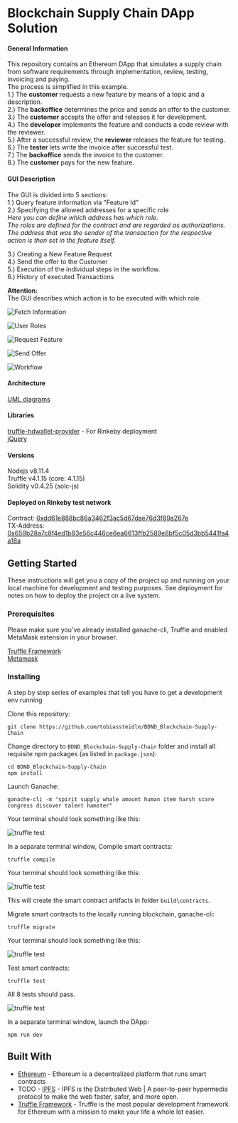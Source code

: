 # Blockchain Supply Chain DApp Solution

#### General Information
This repository contains an Ethereum DApp that simulates a supply chain from software requirements through implementation, review, testing, invoicing and paying.  
The process is simplified in this example.  
1.)	The **customer** requests a new feature by means of a topic and a description.  
2.)	The **backoffice** determines the price and sends an offer to the customer.  
3.)	The **customer** accepts the offer and releases it for development.  
4.)	The **developer** implements the feature and conducts a code review with the reviewer.  
5.)	After a successful review, the **reviewer** releases the feature for testing.  
6.)	The **tester** lets write the invoice after successful test.  
7.)	The **backoffice** sends the invoice to the customer.  
8.)	The **customer** pays for the new feature.  

#### GUI Description
The GUI is divided into 5 sections:  
1.)	Query feature information via "Feature Id"  
2.)	Specifying the allowed addresses for a specific role  
    _Here you can define which address has which role.  
    The roles are defined for the contract and are regarded as authorizations.  
    The address that was the sender of the transaction for the respective action is then set in the feature itself._
      
3.)	Creating a New Feature Request  
4.)	Send the offer to the Customer  
5.)	Execution of the individual steps in the workflow.  
6.) History of executed Transactions

**Attention:**  
The GUI describes which action is to be executed with which role.

![Fetch Information](assets/GUI_1.png)

![User Roles](assets/GUI_2.png)

![Request Feature](assets/GUI_3.png)

![Send Offer](assets/GUI_4.png)

![Workflow](assets/GUI_5.png)

#### Architecture
[UML diagrams](UML.md)  

#### Libraries
[truffle-hdwallet-provider](https://github.com/trufflesuite/truffle-hdwallet-provider) - For Rinkeby deployment  
[jQuery](https://jquery.com/)

#### Versions
Nodejs v8.11.4  
Truffle v4.1.15 (core: 4.1.15)  
Solidity v0.4.25 (solc-js)


#### Deployed on Rinkeby test network
Contract: [0xdd61e888bc86a3462f3ac5d67dae76d3f89a267e](https://rinkeby.etherscan.io/address/0xdd61e888bc86a3462f3ac5d67dae76d3f89a267e)  
TX-Address: [0x659b28a7c8f4ed1b83e56c446ce6ea6613ffb2589e8bf5c05d3bb5441fa4a18a](https://rinkeby.etherscan.io/tx/0x659b28a7c8f4ed1b83e56c446ce6ea6613ffb2589e8bf5c05d3bb5441fa4a18a)

## Getting Started

These instructions will get you a copy of the project up and running on your local machine for development and testing purposes. See deployment for notes on how to deploy the project on a live system.

### Prerequisites

Please make sure you've already installed ganache-cli, Truffle and enabled MetaMask extension in your browser.

[Truffle Framework](https://truffleframework.com)  
[Metamask](https://metamask.io/)

### Installing

A step by step series of examples that tell you have to get a development env running

Clone this repository:

```
git clone https://github.com/tobiassteidle/BDND_Blockchain-Supply-Chain
```

Change directory to ```BDND_Blockchain-Supply-Chain``` folder and install all requisite npm packages (as listed in ```package.json```):

```
cd BDND_Blockchain-Supply-Chain
npm install
```

Launch Ganache:

```
ganache-cli -m "spirit supply whale amount human item harsh scare congress discover talent hamster"
```

Your terminal should look something like this:

![truffle test](assets/ganache-cli.png)

In a separate terminal window, Compile smart contracts:

```
truffle compile
```

Your terminal should look something like this:

![truffle test](assets/truffle_compile.png)

This will create the smart contract artifacts in folder ```build\contracts```.

Migrate smart contracts to the locally running blockchain, ganache-cli:

```
truffle migrate
```

Your terminal should look something like this:

![truffle test](assets/truffle_migrate.png)

Test smart contracts:

```
truffle test
```

All 8 tests should pass.

![truffle test](assets/truffle_test.png)

In a separate terminal window, launch the DApp:

```
npm run dev
```

## Built With

* [Ethereum](https://www.ethereum.org/) - Ethereum is a decentralized platform that runs smart contracts
* TODO - [IPFS](https://ipfs.io/) - IPFS is the Distributed Web | A peer-to-peer hypermedia protocol
to make the web faster, safer, and more open.
* [Truffle Framework](http://truffleframework.com/) - Truffle is the most popular development framework for Ethereum with a mission to make your life a whole lot easier.




